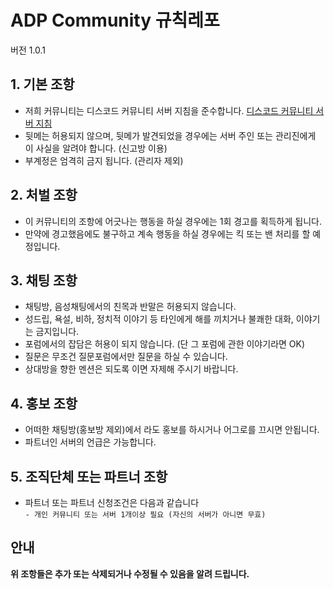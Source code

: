 # ADP Community 규칙레포

버전 1.0.1

## 1. 기본 조항
* 저희 커뮤니티는 디스코드 커뮤니티 서버 지침을 준수합니다. [디스코드 커뮤니티 서버 지침](https://support.discord.com/hc/ko/articles/360035969312-%EC%BB%A4%EB%AE%A4%EB%8B%88%ED%8B%B0-%EC%84%9C%EB%B2%84-%EC%A7%80%EC%B9%A8)
* 뒷메는 허용되지 않으며, 뒷메가 발견되었을 경우에는 서버 주인 또는 관리진에게 이 사실을 알려야 합니다. (신고방 이용)
* 부계정은 엄격히 금지 됩니다. (관리자 제외)

## 2. 처벌 조항
* 이 커뮤니티의 조항에 어긋나는 행동을 하실 경우에는 1회 경고를 획득하게 됩니다.
* 만약에 경고했음에도 불구하고 계속 행동을 하실 경우에는 킥 또는 밴 처리를 할 예정입니다.

## 3. 채팅 조항
* 채팅방, 음성채팅에서의 친목과 반말은 허용되지 않습니다.
* 성드립, 욕설, 비하, 정치적 이야기 등 타인에게 해를 끼치거나 불쾌한 대화, 이야기는 금지입니다.
* 포럼에서의 잡담은 허용이 되지 않습니다. (단 그 포럼에 관한 이야기라면 OK)
* 질문은 무조건 질문포럼에서만 질문을 하실 수 있습니다.
* 상대방을 향한 멘션은 되도록 이면 자제해 주시기 바랍니다.

## 4. 홍보 조항
* 어떠한 채팅방(홍보방 제외)에서 라도 홍보를 하시거나 어그로를 끄시면 안됩니다.
* 파트너인 서버의 언급은 가능합니다.

## 5. 조직단체 또는 파트너 조항
* 파트너 또는 파트너 신청조건은 다음과 같습니다</br>
`- 개인 커뮤니티 또는 서버 1개이상 필요 (자신의 서버가 아니면 무효)`

## 안내
**위 조항들은 추가 또는 삭제되거나 수정될 수 있음을 알려 드립니다.**
